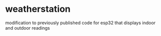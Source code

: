 # weatherstation
modification to previously published code for esp32 that displays indoor and outdoor readings
